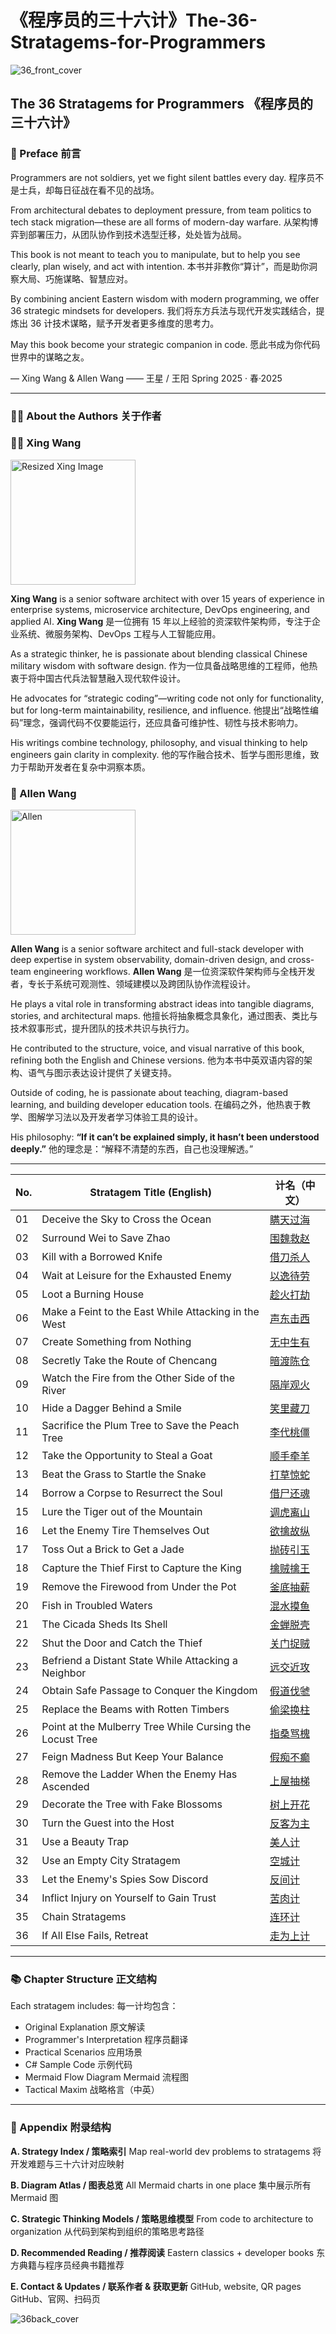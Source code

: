 # 《程序员的三十六计》The-36-Stratagems-for-Programmers
![36_front_cover](https://github.com/user-attachments/assets/16c3af1f-e972-445e-a8d6-33015d458094)


## The 36 Stratagems for Programmers 《程序员的三十六计》

### 📝 Preface 前言

Programmers are not soldiers, yet we fight silent battles every day.
程序员不是士兵，却每日征战在看不见的战场。

From architectural debates to deployment pressure, from team politics to tech stack migration—these are all forms of modern-day warfare.
从架构博弈到部署压力，从团队协作到技术选型迁移，处处皆为战局。

This book is not meant to teach you to manipulate, but to help you see clearly, plan wisely, and act with intention.
本书并非教你“算计”，而是助你洞察大局、巧施谋略、智慧应对。

By combining ancient Eastern wisdom with modern programming, we offer 36 strategic mindsets for developers.
我们将东方兵法与现代开发实践结合，提炼出 36 计技术谋略，赋予开发者更多维度的思考力。

May this book become your strategic companion in code.
愿此书成为你代码世界中的谋略之友。

— Xing Wang & Allen Wang
—— 王星 / 王阳
Spring 2025 · 春·2025

---

### 👨‍💻 About the Authors 关于作者

### 👨‍💻 Xing Wang
<img src="https://github.com/user-attachments/assets/9575460d-ff93-4dd8-8816-b401ce3e4715" width="200" alt="Resized Xing Image">

**Xing Wang** is a senior software architect with over 15 years of experience in enterprise systems, microservice architecture, DevOps engineering, and applied AI.
**Xing Wang** 是一位拥有 15 年以上经验的资深软件架构师，专注于企业系统、微服务架构、DevOps 工程与人工智能应用。

As a strategic thinker, he is passionate about blending classical Chinese military wisdom with software design.
作为一位具备战略思维的工程师，他热衷于将中国古代兵法智慧融入现代软件设计。

He advocates for “strategic coding”—writing code not only for functionality, but for long-term maintainability, resilience, and influence.
他提出“战略性编码”理念，强调代码不仅要能运行，还应具备可维护性、韧性与技术影响力。

His writings combine technology, philosophy, and visual thinking to help engineers gain clarity in complexity.
他的写作融合技术、哲学与图形思维，致力于帮助开发者在复杂中洞察本质。


### 🤝 Allen Wang
<img src="https://github.com/user-attachments/assets/8b9e3d28-9ee4-4007-9fb8-89e07ad0232d" width="200" alt="Allen" />

**Allen Wang** is a senior software architect and full-stack developer with deep expertise in system observability, domain-driven design, and cross-team engineering workflows.
**Allen Wang** 是一位资深软件架构师与全栈开发者，专长于系统可观测性、领域建模以及跨团队协作流程设计。

He plays a vital role in transforming abstract ideas into tangible diagrams, stories, and architectural maps.
他擅长将抽象概念具象化，通过图表、类比与技术叙事形式，提升团队的技术共识与执行力。

He contributed to the structure, voice, and visual narrative of this book, refining both the English and Chinese versions.
他为本书中英双语内容的架构、语气与图示表达设计提供了关键支持。

Outside of coding, he is passionate about teaching, diagram-based learning, and building developer education tools.
在编码之外，他热衷于教学、图解学习法以及开发者学习体验工具的设计。

His philosophy: **“If it can’t be explained simply, it hasn’t been understood deeply.”**
他的理念是：“解释不清楚的东西，自己也没理解透。”

---


| No. | Stratagem Title (English)                                | 计名（中文） |
| --- | -------------------------------------------------------- | ------ |
| 01  | Deceive the Sky to Cross the Ocean                       | [瞒天过海](https://github.com/uwspstar/The-36-Stratagems-for-Programmers/blob/main/%E7%AC%AC%E4%B8%80%E8%AE%A1%EF%BC%9A%E7%9E%92%E5%A4%A9%E8%BF%87%E6%B5%B7%20Deceive%20the%20Sky%20to%20Cross%20the%20Ocean.md)   |
| 02  | Surround Wei to Save Zhao                                | [围魏救赵](https://github.com/uwspstar/The-36-Stratagems-for-Programmers/blob/main/%E7%AC%AC%E4%BA%8C%E8%AE%A1%EF%BC%9A%E5%9B%B4%E9%AD%8F%E6%95%91%E8%B5%B5%20Besiege%20Wei%20to%20Rescue%20Zhao.md)   |
| 03  | Kill with a Borrowed Knife                               | [借刀杀人](https://github.com/uwspstar/The-36-Stratagems-for-Programmers/blob/main/%E7%AC%AC%E4%B8%89%E8%AE%A1%EF%BC%9A%E5%80%9F%E5%88%80%E6%9D%80%E4%BA%BA%20Kill%20with%20a%20Borrowed%20Knife.md)   |
| 04  | Wait at Leisure for the Exhausted Enemy                  | [以逸待劳](https://github.com/uwspstar/The-36-Stratagems-for-Programmers/blob/main/%E7%AC%AC%E5%9B%9B%E8%AE%A1%EF%BC%9A%E4%BB%A5%E9%80%B8%E5%BE%85%E5%8A%B3%20Wait%20at%20Leisure%20for%20the%20Exhausted%20Enemy.md)   |
| 05  | Loot a Burning House                                     | [趁火打劫](https://github.com/uwspstar/The-36-Stratagems-for-Programmers/blob/main/%E7%AC%AC%E4%BA%94%E8%AE%A1%EF%BC%9A%E8%B6%81%E7%81%AB%E6%89%93%E5%8A%AB%20Loot%20a%20Burning%20House.md)   |
| 06  | Make a Feint to the East While Attacking in the West     | [声东击西](https://github.com/uwspstar/The-36-Stratagems-for-Programmers/blob/main/%E7%AC%AC%E5%85%AD%E8%AE%A1%EF%BC%9A%E5%A3%B0%E4%B8%9C%E5%87%BB%E8%A5%BF%20Make%20a%20Feint%20to%20the%20East%20While%20Attacking%20in%20the%20West.md)   |
| 07  | Create Something from Nothing                            | [无中生有](https://github.com/uwspstar/The-36-Stratagems-for-Programmers/blob/main/%E7%AC%AC%E4%B8%83%E8%AE%A1%EF%BC%9A%E6%97%A0%E4%B8%AD%E7%94%9F%E6%9C%89%20Create%20Something%20from%20Nothing.md)   |
| 08  | Secretly Take the Route of Chencang                      | [暗渡陈仓](https://github.com/uwspstar/The-36-Stratagems-for-Programmers/blob/main/%E7%AC%AC%E5%85%AB%E8%AE%A1%EF%BC%9A%E6%9A%97%E6%B8%A1%E9%99%88%E4%BB%93%20Secretly%20Take%20the%20Route%20of%20Chencang.md)   |
| 09  | Watch the Fire from the Other Side of the River          | [隔岸观火](https://github.com/uwspstar/The-36-Stratagems-for-Programmers/blob/main/%E7%AC%AC%E4%B9%9D%E8%AE%A1%EF%BC%9A%E9%9A%94%E5%B2%B8%E8%A7%82%E7%81%AB%20Watch%20the%20Fire%20from%20the%20Other%20Side%20of%20the%20River.md)   |
| 10  | Hide a Dagger Behind a Smile                             | [笑里藏刀](https://github.com/uwspstar/The-36-Stratagems-for-Programmers/blob/main/%E7%AC%AC%E5%8D%81%E8%AE%A1%EF%BC%9A%E7%AC%91%E9%87%8C%E8%97%8F%E5%88%80%20Hide%20a%20Dagger%20Behind%20a%20Smile.md)  |
| 11  | Sacrifice the Plum Tree to Save the Peach Tree           | [李代桃僵](https://github.com/uwspstar/The-36-Stratagems-for-Programmers/blob/main/%E7%AC%AC%E5%8D%81%E4%B8%80%E8%AE%A1%EF%BC%9A%E6%9D%8E%E4%BB%A3%E6%A1%83%E5%83%B5%20Sacrifice%20the%20Plum%20Tree%20to%20Save%20the%20Peach%20Tree.md)   |
| 12  | Take the Opportunity to Steal a Goat                     | [顺手牵羊](https://github.com/uwspstar/The-36-Stratagems-for-Programmers/blob/main/%E7%AC%AC%E5%8D%81%E4%BA%8C%E8%AE%A1%EF%BC%9A%E9%A1%BA%E6%89%8B%E7%89%B5%E7%BE%8A%20Take%20the%20Opportunity%20to%20Steal%20a%20Goat.md)   |
| 13  | Beat the Grass to Startle the Snake                      | [打草惊蛇](https://github.com/uwspstar/The-36-Stratagems-for-Programmers/blob/main/%E7%AC%AC%E5%8D%81%E4%B8%89%E8%AE%A1%EF%BC%9A%E6%89%93%E8%8D%89%E6%83%8A%E8%9B%87%20Beat%20the%20Grass%20to%20Startle%20the%20Snake.md)   |
| 14  | Borrow a Corpse to Resurrect the Soul                    | [借尸还魂](https://github.com/uwspstar/The-36-Stratagems-for-Programmers/blob/main/%E7%AC%AC%E5%8D%81%E5%9B%9B%E8%AE%A1%EF%BC%9A%E5%80%9F%E5%B0%B8%E8%BF%98%E9%AD%82%20Borrow%20a%20Corpse%20to%20Resurrect%20the%20Soul.md)   |
| 15  | Lure the Tiger out of the Mountain                       | [调虎离山](https://github.com/uwspstar/The-36-Stratagems-for-Programmers/blob/main/%E7%AC%AC%E5%8D%81%E4%BA%94%E8%AE%A1%EF%BC%9A%E8%B0%83%E8%99%8E%E7%A6%BB%E5%B1%B1%20Lure%20the%20Tiger%20Out%20of%20the%20Mountain.md)   |
| 16  | Let the Enemy Tire Themselves Out                        | [欲擒故纵](https://github.com/uwspstar/The-36-Stratagems-for-Programmers/blob/main/%E7%AC%AC%E5%8D%81%E5%85%AD%E8%AE%A1%EF%BC%9A%E6%AC%B2%E6%93%92%E6%95%85%E7%BA%B5%20Let%20the%20Enemy%20Go%20to%20Catch%20Them%20Later.md)   |
| 17  | Toss Out a Brick to Get a Jade                           | [抛砖引玉](https://github.com/uwspstar/The-36-Stratagems-for-Programmers/blob/main/%E7%AC%AC%E5%8D%81%E4%B8%83%E8%AE%A1%EF%BC%9A%E6%8A%9B%E7%A0%96%E5%BC%95%E7%8E%89%20Toss%20Out%20a%20Brick%20to%20Attract%20Jade.md)   |
| 18  | Capture the Thief First to Capture the King              | [擒贼擒王](https://github.com/uwspstar/The-36-Stratagems-for-Programmers/blob/main/%E7%AC%AC%E5%8D%81%E5%85%AB%E8%AE%A1%EF%BC%9A%E6%93%92%E8%B4%BC%E6%93%92%E7%8E%8B%20Capture%20the%20Thief%20First%20to%20Capture%20the%20King.md)   |
| 19  | Remove the Firewood from Under the Pot                   | [釜底抽薪](https://github.com/uwspstar/The-36-Stratagems-for-Programmers/blob/main/%E7%AC%AC%E5%8D%81%E4%B9%9D%E8%AE%A1%EF%BC%9A%E9%87%9C%E5%BA%95%E6%8A%BD%E8%96%AA%20Remove%20the%20Firewood%20from%20Under%20the%20Pot.md)   |
| 20  | Fish in Troubled Waters                                  | [混水摸鱼](https://github.com/uwspstar/The-36-Stratagems-for-Programmers/blob/main/%E7%AC%AC%E4%BA%8C%E5%8D%81%E8%AE%A1%EF%BC%9A%E6%B7%B7%E6%B0%B4%E6%91%B8%E9%B1%BC%20Fish%20in%20Troubled%20Waters.md)   |
| 21  | The Cicada Sheds Its Shell                               | [金蝉脱壳](https://github.com/uwspstar/The-36-Stratagems-for-Programmers/blob/main/%E7%AC%AC%E4%BA%8C%E5%8D%81%E4%B8%80%E8%AE%A1%EF%BC%9A%E9%87%91%E8%9D%89%E8%84%B1%E5%A3%B3%20The%20Cicada%20Sheds%20Its%20Shell.md)   |
| 22  | Shut the Door and Catch the Thief                        | [关门捉贼](https://github.com/uwspstar/The-36-Stratagems-for-Programmers/blob/main/%E7%AC%AC%E4%BA%8C%E5%8D%81%E4%BA%8C%E8%AE%A1%EF%BC%9A%E5%85%B3%E9%97%A8%E6%8D%89%E8%B4%BC%20Shut%20the%20Door%20and%20Catch%20the%20Thief.md)  |
| 23  | Befriend a Distant State While Attacking a Neighbor      | [远交近攻](https://github.com/uwspstar/The-36-Stratagems-for-Programmers/blob/main/%E7%AC%AC%E4%BA%8C%E5%8D%81%E4%B8%89%E8%AE%A1%EF%BC%9A%E8%BF%9C%E4%BA%A4%E8%BF%91%E6%94%BB%20Befriend%20Distant%20States%20While%20Attacking%20Nearby%20Ones.md)   |
| 24  | Obtain Safe Passage to Conquer the Kingdom               | [假道伐虢](https://github.com/uwspstar/The-36-Stratagems-for-Programmers/blob/main/%E7%AC%AC%E4%BA%8C%E5%8D%81%E5%9B%9B%E8%AE%A1%EF%BC%9A%E5%81%87%E9%81%93%E4%BC%90%E8%99%A2%20Obtain%20Safe%20Passage%20to%20Conquer%20the%20Kingdom.md)   |
| 25  | Replace the Beams with Rotten Timbers                    | [偷梁换柱](https://github.com/uwspstar/The-36-Stratagems-for-Programmers/blob/main/%E7%AC%AC%E4%BA%8C%E5%8D%81%E4%BA%94%E8%AE%A1%EF%BC%9A%E5%81%B7%E6%A2%81%E6%8D%A2%E6%9F%B1%20Replace%20the%20Beams%20with%20Rotten%20Timbers.md)   |
| 26  | Point at the Mulberry Tree While Cursing the Locust Tree | [指桑骂槐](https://github.com/uwspstar/The-36-Stratagems-for-Programmers/blob/main/%E7%AC%AC%E4%BA%8C%E5%8D%81%E5%85%AD%E8%AE%A1%EF%BC%9A%E6%8C%87%E6%A1%91%E9%AA%82%E6%A7%90%20Point%20at%20the%20Mulberry%20Tree%20While%20Cursing%20the%20Locust%20Tree.md)   |
| 27  | Feign Madness But Keep Your Balance                      | [假痴不癫](https://github.com/uwspstar/The-36-Stratagems-for-Programmers/blob/main/%E7%AC%AC%E4%BA%8C%E5%8D%81%E4%B8%83%E8%AE%A1%EF%BC%9A%E5%81%87%E7%97%B4%E4%B8%8D%E7%99%AB%20Feign%20Madness%20But%20Keep%20Your%20Balance.md)   |
| 28  | Remove the Ladder When the Enemy Has Ascended            | [上屋抽梯](https://github.com/uwspstar/The-36-Stratagems-for-Programmers/blob/main/%E7%AC%AC%E4%BA%8C%E5%8D%81%E5%85%AB%E8%AE%A1%EF%BC%9A%E4%B8%8A%E5%B1%8B%E6%8A%BD%E6%A2%AF%20Remove%20the%20Ladder%20When%20the%20Enemy%20Has%20Ascended.md)   |
| 29  | Decorate the Tree with Fake Blossoms                     | [树上开花](https://github.com/uwspstar/The-36-Stratagems-for-Programmers/blob/main/%E7%AC%AC%E4%BA%8C%E5%8D%81%E4%B9%9D%E8%AE%A1%EF%BC%9A%E6%A0%91%E4%B8%8A%E5%BC%80%E8%8A%B1%20Decorate%20the%20Tree%20with%20Fake%20Blossoms.md)   |
| 30  | Turn the Guest into the Host                             | [反客为主](https://github.com/uwspstar/The-36-Stratagems-for-Programmers/blob/main/%E7%AC%AC%E4%B8%89%E5%8D%81%E8%AE%A1%EF%BC%9A%E5%8F%8D%E5%AE%A2%E4%B8%BA%E4%B8%BB%20Turn%20the%20Guest%20into%20the%20Host.md)   |
| 31  | Use a Beauty Trap                                        | [美人计](https://github.com/uwspstar/The-36-Stratagems-for-Programmers/blob/main/%E7%AC%AC%E4%B8%89%E5%8D%81%E4%B8%80%E8%AE%A1%EF%BC%9A%E7%BE%8E%E4%BA%BA%E8%AE%A1%20Use%20a%20Beauty%20Trap.md)    |
| 32  | Use an Empty City Stratagem                              | [空城计](https://github.com/uwspstar/The-36-Stratagems-for-Programmers/blob/main/%E7%AC%AC%E4%B8%89%E5%8D%81%E4%BA%8C%E8%AE%A1%EF%BC%9A%E7%A9%BA%E5%9F%8E%E8%AE%A1%20Use%20an%20Empty%20City%20Stratagem.md)    |
| 33  | Let the Enemy's Spies Sow Discord                        | [反间计](https://github.com/uwspstar/The-36-Stratagems-for-Programmers/blob/main/%E7%AC%AC%E4%B8%89%E5%8D%81%E4%B8%89%E8%AE%A1%EF%BC%9A%E5%8F%8D%E9%97%B4%E8%AE%A1%20Let%20the%20Enemy's%20Spies%20Sow%20Discord.md)    |
| 34  | Inflict Injury on Yourself to Gain Trust                 | [苦肉计](https://github.com/uwspstar/The-36-Stratagems-for-Programmers/blob/main/%E7%AC%AC%E4%B8%89%E5%8D%81%E5%9B%9B%E8%AE%A1%EF%BC%9A%E8%8B%A6%E8%82%89%E8%AE%A1%20Inflict%20Injury%20on%20Yourself%20to%20Gain%20Trust.md)    |
| 35  | Chain Stratagems                                         | [连环计](https://github.com/uwspstar/The-36-Stratagems-for-Programmers/blob/main/%E7%AC%AC%E4%B8%89%E5%8D%81%E4%BA%94%E8%AE%A1%EF%BC%9A%E8%BF%9E%E7%8E%AF%E8%AE%A1%20Chain%20Stratagems.md)    |
| 36  | If All Else Fails, Retreat                               | [走为上计](https://github.com/uwspstar/The-36-Stratagems-for-Programmers/blob/main/%E7%AC%AC%E4%B8%89%E5%8D%81%E5%85%AD%E8%AE%A1%EF%BC%9A%E8%B5%B0%E4%B8%BA%E4%B8%8A%E8%AE%A1%20Retreat%20Is%20the%20Best%20Option.md)   |

---

### 📚 Chapter Structure 正文结构

Each stratagem includes: 每一计均包含：

* Original Explanation 原文解读
* Programmer's Interpretation 程序员翻译
* Practical Scenarios 应用场景
* C# Sample Code 示例代码
* Mermaid Flow Diagram Mermaid 流程图
* Tactical Maxim 战略格言（中英）

---

### 📎 Appendix 附录结构

**A. Strategy Index / 策略索引**
Map real-world dev problems to stratagems 将开发难题与三十六计对应映射

**B. Diagram Atlas / 图表总览**
All Mermaid charts in one place 集中展示所有 Mermaid 图

**C. Strategic Thinking Models / 策略思维模型**
From code to architecture to organization 从代码到架构到组织的策略思考路径

**D. Recommended Reading / 推荐阅读**
Eastern classics + developer books 东方典籍与程序员经典书籍推荐

**E. Contact & Updates / 联系作者 & 获取更新**
GitHub, website, QR pages GitHub、官网、扫码页

![36back_cover](https://github.com/user-attachments/assets/a0ba4c38-a977-4f85-8ade-5f3cd3001588)

